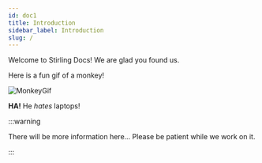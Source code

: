 ```yaml
---
id: doc1
title: Introduction
sidebar_label: Introduction
slug: /
---
```


<!-- This was commented out. :::important

This is the Introduction

::: -->

Welcome to Stirling Docs! We are glad you found us.

Here is a fun gif of a monkey!

![MonkeyGif](https://media.giphy.com/media/ySpxjJmsq9gsw/source.gif)

**HA!** He *hates* laptops!

:::warning

There will be more information here... Please be patient while we work on it.

:::